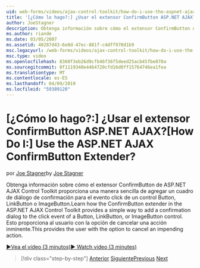 ```yaml
---
uid: web-forms/videos/ajax-control-toolkit/how-do-i-use-the-aspnet-ajax-confirmbutton-extender
title: '[¿Cómo lo hago?:] ¿Usar el extensor ConfirmButton ASP.NET AJAX? | Microsoft Docs'
author: JoeStagner
description: Obtenga información sobre cómo el extensor ConfirmButton de ASP.NET AJAX Control Toolkit proporciona una manera sencilla de agregar un cuadro de diálogo de confirmación para el evento click de un botón, l...
ms.author: riande
ms.date: 03/05/2007
ms.assetid: 40287d43-6e0d-47ec-881f-c4dff970d1b9
msc.legacyurl: /web-forms/videos/ajax-control-toolkit/how-do-i-use-the-aspnet-ajax-confirmbutton-extender
msc.type: video
ms.openlocfilehash: 8360f3eb26d9cfb46f36f5deed25acb45fbe070a
ms.sourcegitcommit: 0f1119340e4464720cfd16d0ff15764746ea1fea
ms.translationtype: MT
ms.contentlocale: es-ES
ms.lasthandoff: 04/09/2019
ms.locfileid: "59389120"
---
```

# <a name="how-do-i-use-the-aspnet-ajax-confirmbutton-extender"></a><span data-ttu-id="5c204-104">[¿Cómo lo hago?:] ¿Usar el extensor ConfirmButton ASP.NET AJAX?</span><span class="sxs-lookup"><span data-stu-id="5c204-104">[How Do I:] Use the ASP.NET AJAX ConfirmButton Extender?</span></span>

<span data-ttu-id="5c204-105">por [Joe Stagner](https://github.com/JoeStagner)</span><span class="sxs-lookup"><span data-stu-id="5c204-105">by [Joe Stagner](https://github.com/JoeStagner)</span></span>

<span data-ttu-id="5c204-106">Obtenga información sobre cómo el extensor ConfirmButton de ASP.NET AJAX Control Toolkit proporciona una manera sencilla de agregar un cuadro de diálogo de confirmación para el evento click de un control Button, LinkButton o ImageButton.</span><span class="sxs-lookup"><span data-stu-id="5c204-106">Learn how the ConfirmButton extender in the ASP.NET AJAX Control Toolkit provides a simple way to add a confirmation dialog to the click event of a Button, LinkButton, or ImageButton control.</span></span> <span data-ttu-id="5c204-107">Esto proporciona al usuario con la opción de cancelar una acción inminente.</span><span class="sxs-lookup"><span data-stu-id="5c204-107">This provides the user with the option to cancel an impending action.</span></span>

[<span data-ttu-id="5c204-108">&#9654;Vea el vídeo (3 minutos)</span><span class="sxs-lookup"><span data-stu-id="5c204-108">&#9654; Watch video (3 minutes)</span></span>](https://channel9.msdn.com/Blogs/ASP-NET-Site-Videos/how-do-i-use-the-aspnet-ajax-confirmbutton-extender)

> [!div class="step-by-step"]
> <span data-ttu-id="5c204-109">[Anterior](how-do-i-get-started-with-the-aspnet-ajax-animation-extender-control.md)
> [Siguiente](how-do-i-use-the-aspnet-ajax-slider-control.md)</span><span class="sxs-lookup"><span data-stu-id="5c204-109">[Previous](how-do-i-get-started-with-the-aspnet-ajax-animation-extender-control.md)
[Next](how-do-i-use-the-aspnet-ajax-slider-control.md)</span></span>
